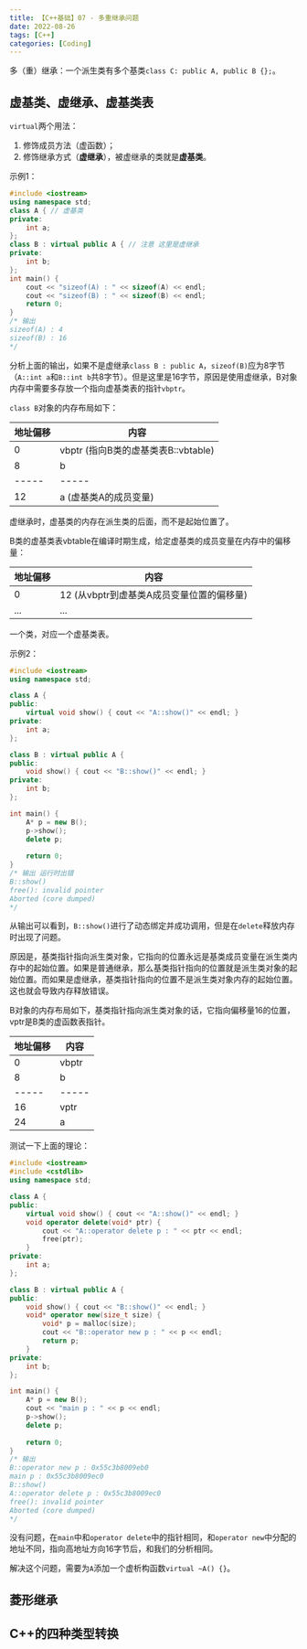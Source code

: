 ```yaml
---
title: 【C++基础】07 - 多重继承问题
date: 2022-08-26
tags: [C++]
categories: [Coding]
---
```


多（重）继承：一个派生类有多个基类`class C: public A, public B {};`。


## 虚基类、虚继承、虚基类表

`virtual`两个用法：  
1. 修饰成员方法（虚函数）；
2. 修饰继承方式（**虚继承**），被虚继承的类就是**虚基类**。


示例1：  
```C++
#include <iostream>
using namespace std;
class A { // 虚基类
private:
    int a;
};
class B : virtual public A { // 注意 这里是虚继承
private:
    int b;
};
int main() {
    cout << "sizeof(A) : " << sizeof(A) << endl;
    cout << "sizeof(B) : " << sizeof(B) << endl;
    return 0;
}
/* 输出
sizeof(A) : 4
sizeof(B) : 16
*/
```
分析上面的输出，如果不是虚继承`class B : public A`，`sizeof(B)`应为8字节（`A::int a`和`B::int b`共8字节）。但是这里是16字节，原因是使用虚继承，B对象内存中需要多存放一个指向虚基类表的指针`vbptr`。

`class B`对象的内存布局如下：  

|地址偏移|内容|
|---|---|
|0|vbptr (指向B类的虚基类表B::vbtable)|
|8|b|
|\-\-\-\-\-|\-\-\-\-\-|
|12|a (虚基类A的成员变量)|

虚继承时，虚基类的内存在派生类的后面，而不是起始位置了。

B类的虚基类表vbtable在编译时期生成，给定虚基类的成员变量在内存中的偏移量：

|地址偏移|内容|
|---|---|
|0|12 (从vbptr到虚基类A成员变量位置的偏移量)|
|...|...|

一个类，对应一个虚基类表。




示例2：  
```C++
#include <iostream>
using namespace std;

class A {
public:
    virtual void show() { cout << "A::show()" << endl; }
private:
    int a;
};

class B : virtual public A {
public:
    void show() { cout << "B::show()" << endl; }
private:
    int b;
};

int main() {
    A* p = new B();
    p->show();
    delete p;
    
    return 0;
}
/* 输出 运行时出错
B::show()
free(): invalid pointer
Aborted (core dumped)
*/
```
从输出可以看到，`B::show()`进行了动态绑定并成功调用，但是在`delete`释放内存时出现了问题。

原因是，基类指针指向派生类对象，它指向的位置永远是基类成员变量在派生类内存中的起始位置。如果是普通继承，那么基类指针指向的位置就是派生类对象的起始位置。而如果是虚继承，基类指针指向的位置不是派生类对象内存的起始位置。这也就会导致内存释放错误。

B对象的内存布局如下，基类指针指向派生类对象的话，它指向偏移量16的位置，vptr是B类的虚函数表指针。

|地址偏移|内容|
|---|---|
|0|vbptr|
|8|b|
|\-\-\-\-\-|\-\-\-\-\-|
|16|vptr|
|24|a|

测试一下上面的理论：  
```C++
#include <iostream>
#include <cstdlib>
using namespace std;

class A {
public:
    virtual void show() { cout << "A::show()" << endl; }
    void operator delete(void* ptr) {
        cout << "A::operator delete p : " << ptr << endl;
        free(ptr);
    }
private:
    int a;
};

class B : virtual public A {
public:
    void show() { cout << "B::show()" << endl; }
    void* operator new(size_t size) {
        void* p = malloc(size);
        cout << "B::operator new p : " << p << endl;
        return p;
    }
private:
    int b;
};

int main() {
    A* p = new B();
    cout << "main p : " << p << endl;
    p->show();
    delete p;
    
    return 0;
}
/* 输出
B::operator new p : 0x55c3b8009eb0
main p : 0x55c3b8009ec0
B::show()
A::operator delete p : 0x55c3b8009ec0
free(): invalid pointer
Aborted (core dumped)
*/
```
没有问题，在`main`中和`operator delete`中的指针相同，和`operator new`中分配的地址不同，指向高地址方向16字节后，和我们的分析相同。

解决这个问题，需要为`A`添加一个虚析构函数`virtual ~A() {}`。

## 菱形继承











## C++的四种类型转换

















